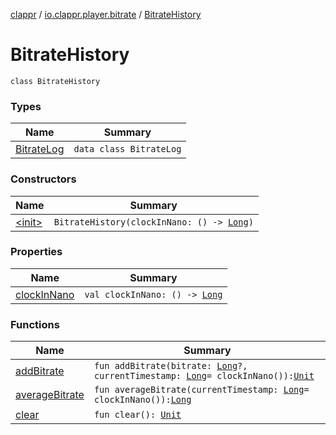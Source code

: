 [clappr](../../index.md) / [io.clappr.player.bitrate](../index.md) / [BitrateHistory](./index.md)

# BitrateHistory

`class BitrateHistory`

### Types

| Name | Summary |
|---|---|
| [BitrateLog](-bitrate-log/index.md) | `data class BitrateLog` |

### Constructors

| Name | Summary |
|---|---|
| [&lt;init&gt;](-init-.md) | `BitrateHistory(clockInNano: () -> `[`Long`](https://kotlinlang.org/api/latest/jvm/stdlib/kotlin/-long/index.html)`)` |

### Properties

| Name | Summary |
|---|---|
| [clockInNano](clock-in-nano.md) | `val clockInNano: () -> `[`Long`](https://kotlinlang.org/api/latest/jvm/stdlib/kotlin/-long/index.html) |

### Functions

| Name | Summary |
|---|---|
| [addBitrate](add-bitrate.md) | `fun addBitrate(bitrate: `[`Long`](https://kotlinlang.org/api/latest/jvm/stdlib/kotlin/-long/index.html)`?, currentTimestamp: `[`Long`](https://kotlinlang.org/api/latest/jvm/stdlib/kotlin/-long/index.html)` = clockInNano()): `[`Unit`](https://kotlinlang.org/api/latest/jvm/stdlib/kotlin/-unit/index.html) |
| [averageBitrate](average-bitrate.md) | `fun averageBitrate(currentTimestamp: `[`Long`](https://kotlinlang.org/api/latest/jvm/stdlib/kotlin/-long/index.html)` = clockInNano()): `[`Long`](https://kotlinlang.org/api/latest/jvm/stdlib/kotlin/-long/index.html) |
| [clear](clear.md) | `fun clear(): `[`Unit`](https://kotlinlang.org/api/latest/jvm/stdlib/kotlin/-unit/index.html) |
